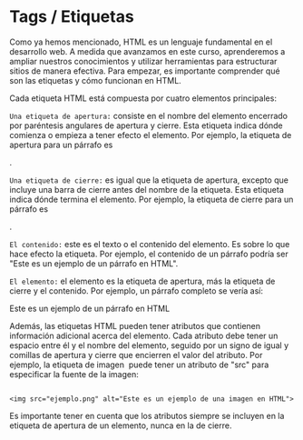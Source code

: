 # Tags / Etiquetas

Como ya hemos mencionado, HTML es un lenguaje fundamental en el desarrollo web. A medida que avanzamos en este curso, aprenderemos a ampliar nuestros conocimientos y utilizar herramientas para estructurar sitios de manera efectiva. Para empezar, es importante comprender qué son las etiquetas y cómo funcionan en HTML.

Cada etiqueta HTML está compuesta por cuatro elementos principales:

`Una etiqueta de apertura:` consiste en el nombre del elemento encerrado por paréntesis angulares de apertura y cierre. Esta etiqueta indica dónde comienza o empieza a tener efecto el elemento. Por ejemplo, la etiqueta de apertura para un párrafo es <p>.

`Una etiqueta de cierre:` es igual que la etiqueta de apertura, excepto que incluye una barra de cierre antes del nombre de la etiqueta. Esta etiqueta indica dónde termina el elemento. Por ejemplo, la etiqueta de cierre para un párrafo es </p>.

`El contenido:` este es el texto o el contenido del elemento. Es sobre lo que hace efecto la etiqueta. Por ejemplo, el contenido de un párrafo podría ser "Este es un ejemplo de un párrafo en HTML".

`El elemento:` el elemento es la etiqueta de apertura, más la etiqueta de cierre y el contenido. Por ejemplo, un párrafo completo se vería así: <p>Este es un ejemplo de un párrafo en HTML</p>

Además, las etiquetas HTML pueden tener atributos que contienen información adicional acerca del elemento. Cada atributo debe tener un espacio entre él y el nombre del elemento, seguido por un signo de igual y comillas de apertura y cierre que encierren el valor del atributo. Por ejemplo, la etiqueta de imagen <img> puede tener un atributo de "src" para especificar la fuente de la imagen:

~~~

<img src="ejemplo.png" alt="Este es un ejemplo de una imagen en HTML">

~~~
Es importante tener en cuenta que los atributos siempre se incluyen en la etiqueta de apertura de un elemento, nunca en la de cierre.



